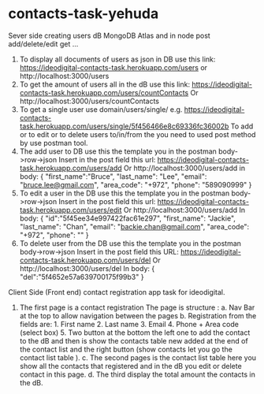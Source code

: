 # contacts-task-yehuda

Sever side creating users dB MongoDB Atlas and in node post add/delete/edit get ...

1. To display all documents of users as json in DB use this link:
	https://ideodigital-contacts-task.herokuapp.com/users or
	http://localhost:3000/users 
2. To get the amount of users all in the dB use this link:
	https://ideodigital-contacts-task.herokuapp.com/users/countContacts
	Or
	http://localhost:3000/users/countContacts
3. To get a single user use domain/users/single/<id>
    e.g. https://ideodigital-contacts-task.herokuapp.com/users/single/5f456466e8c69336fc36002b
    To add or to edit or to delete users to/in/from the you need to used post method by use postman tool.
4. The add user to DB use this the template you in the postman body->row->json
   Insert in the post field this url:
   https://ideodigital-contacts-task.herokuapp.com/users/add
   Or
   http://localhost:3000/users/add
   in body:
    {
      "first_name":"Bruce",
      "last_name": "Lee",
      "email": "bruce.lee@gmail.com",
      "area_code": "+972",
      "phone": "589090999"
    }
5. To edit a user in the DB use this the template you in the postman body->row->json
   Insert in the post field this url:
      https://ideodigital-contacts-task.herokuapp.com/users/edit
      Or
      http://localhost:3000/users/add
     In body:
    	{
     	  "id":"5f45ee34e997422fac61e297",
      	  "first_name": "Jackie",
      	  "last_name": "Chan",
      	  "email": "backie.chan@gmail.com",
      	  "area_code": "+972",
       	 "phone": ""
 	}
6.  To delete user from the DB use this the template you in the postman body->row->json
      Insert in the post field this URL:
      https://ideodigital-contacts-task.herokuapp.com/users/del
      Or
      http://localhost:3000/users/del
     In body:
       {
      	 "del":"5f4652e57a639700175f99b3"
       }
     
Client Side (Front end) contact registration app task for ideodigital.

1.	The first page is a contact registration 
    The page is structure  :
    a.	Nav Bar at the top to allow navigation between the pages
    b.	Registration from the fields are:
        1.	First name
        2.	Last name
        3.	Email
        4.	Phone + Area code (select box)
        5.	Two button at the bottom the left one to add the contact to the dB and then is show the contacts table new added at the end of the contact list and the right button (show contacts let you go the contact list table ).
        c.	The second pages is the contact list table here you show all the contacts that registered and in the dB you edit or delete contact in this page.
        d.	The third display the total amount the contacts in the dB.
